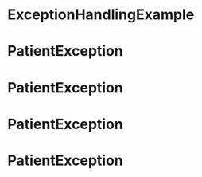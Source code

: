 # ExceptionHandlingExample
# PatientException
# PatientException
# PatientException
# PatientException
